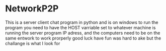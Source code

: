 # NetworkP2P
This is a server client chat program in python and is on windows 
to run the program you need to have the HOST varriable set to whatever machine is running the server program IP adress, and the computers need to be on the same entwork to work prorperly
good luck have fun was hard to ake but the challange is what I look for
